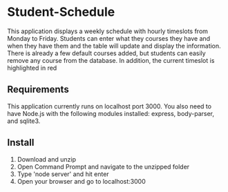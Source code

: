 # Student-Schedule
This application displays a weekly schedule with hourly timeslots from Monday to Friday. Students can enter what they courses they have and when they have them and the table will update and display the information. There is already a few default courses added, but students can easily remove any course from the database. In addition, the current timeslot is highlighted in red 

## Requirements
This application currently runs on localhost port 3000. You also need to have Node.js with the following modules installed: express, body-parser, and sqlite3.

## Install
1) Download and unzip
2) Open Command Prompt and navigate to the unzipped folder
3) Type 'node server' and hit enter
4) Open your browser and go to localhost:3000
